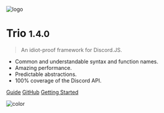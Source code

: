 ![logo](https://camo.githubusercontent.com/3bf3bfdcf2288672876c33e72de48c1487aeb389/68747470733a2f2f692e7667792e6d652f56686a6c6c4d2e706e67)

# Trio <small>1.4.0</small>

> An idiot-proof framework for Discord.JS.

- Common and understandable syntax and function names.
- Amazing performance.
- Predictable abstractions.
- 100% coverage of the Discord API.

[Guide](/guide)
[GitHub](https://github.com/PlutonusDev/Trio)
[Getting Started](#trio)

![color](#3f3f3f)
